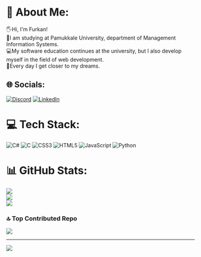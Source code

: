 # 💫 About Me:
🖐Hi, I'm Furkan!<br>🏫I am studying at Pamukkale University, department of Management Information Systems.<br>💻My software education continues at the university, but I also develop myself in the field of web development.<br>🚀Every day I get closer to my dreams.


## 🌐 Socials:
[![Discord](https://img.shields.io/badge/Discord-%237289DA.svg?logo=discord&logoColor=white)](https://discord.gg/furkan_shelby) [![LinkedIn](https://img.shields.io/badge/LinkedIn-%230077B5.svg?logo=linkedin&logoColor=white)](https://www.linkedin.com/in/furkan-sarikavak-467185252/) 

# 💻 Tech Stack:
![C#](https://img.shields.io/badge/c%23-%23239120.svg?style=flat&logo=c-sharp&logoColor=white) ![C](https://img.shields.io/badge/c-%2300599C.svg?style=flat&logo=c&logoColor=white) ![CSS3](https://img.shields.io/badge/css3-%231572B6.svg?style=flat&logo=css3&logoColor=white) ![HTML5](https://img.shields.io/badge/html5-%23E34F26.svg?style=flat&logo=html5&logoColor=white) ![JavaScript](https://img.shields.io/badge/javascript-%23323330.svg?style=flat&logo=javascript&logoColor=%23F7DF1E) ![Python](https://img.shields.io/badge/python-3670A0?style=flat&logo=python&logoColor=ffdd54)
# 📊 GitHub Stats:
![](https://github-readme-stats.vercel.app/api?username=FurkanSARIKAVAK&theme=solarized-dark&hide_border=false&include_all_commits=false&count_private=false)<br/>
![](https://github-readme-streak-stats.herokuapp.com/?user=FurkanSARIKAVAK&theme=solarized-dark&hide_border=false)<br/>
![](https://github-readme-stats.vercel.app/api/top-langs/?username=FurkanSARIKAVAK&theme=solarized-dark&hide_border=false&include_all_commits=false&count_private=false&layout=compact)

### 🔝 Top Contributed Repo
![](https://github-contributor-stats.vercel.app/api?username=FurkanSARIKAVAK&limit=5&theme=algolia&combine_all_yearly_contributions=true)

---
[![](https://visitcount.itsvg.in/api?id=FurkanSARIKAVAK&icon=2&color=1)](https://visitcount.itsvg.in)

<!-- Proudly created with GPRM ( https://gprm.itsvg.in ) -->
